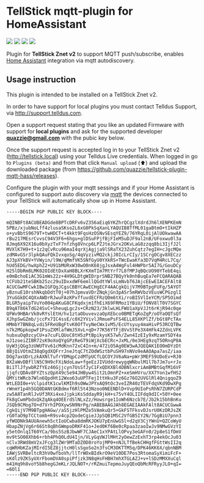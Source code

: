 # TellStick mqtt-plugin for HomeAssistant
<img src="https://img.shields.io/github/v/release/quazzie/tellstick-plugin-mqtt-hass?include_prereleases" /> <img src="https://img.shields.io/github/release-date-pre/quazzie/tellstick-plugin-mqtt-hass" /> <img src="https://img.shields.io/github/commits-since/quazzie/tellstick-plugin-mqtt-hass/latest" /> <img src="https://img.shields.io/github/downloads/quazzie/tellstick-plugin-mqtt-hass/total" />

Plugin for **TellStick Znet v2** to support MQTT push/subscribe, enables [Home Assistant](https://home-assistant.io) integration via mqtt autodiscovery.

## Usage instruction

This plugin is intended to be installed on a TellStick Znet v2.

In order to have support for local plugins you must contact Telldus Support, via http://support.telldus.com.

Open a support request stating that you like an updated Firmware with support for **local plugins** and ask for the supported developer **quazzie@gmail.com** with the pubic key below.

Once the support request is accepted log in to your TellStick Znet v2 (http://tellstick.local) using your Telldus Live credentials. When logged in go to `Plugins (beta)` and from that click `Manual upload` (:arrow_up:) and upload the downloaded package (from https://github.com/quazzie/tellstick-plugin-mqtt-hass/releases).

Configure the plugin with your mqtt sessings and if your Home Assistant is configured to support auto discovery via [mqtt](https://www.home-assistant.io/integrations/mqtt) the devices connected to your TellStick will automatically show up in Home Assistant.

```key
-----BEGIN PGP PUBLIC KEY BLOCK----

mQINBFt8ACUBEADGde8BPTcDRFv6vZ356aEiq6YKZhrQCgzlXdrdJh6lXENPKEmN
5PBz/xjubNoLff4zlusaSKso2L6xG0PkSqXanLYAQUIB8TfML01gaBtmO+tIkHZP
o+yvBbtS9679T+twHDCT+t4kkt9FqsHzOSNvSEsqYEZ9/76YRqL0ijAlUOkwawAA
rBu217MEsrCvvsC94V3F6+6hgu+glDSuFPjfBjFIeM5uDJF9al2nB/UFoxwu0l3a
8Jmq6X92X16u0bXyzTxF7nfzhg8Vncp6LPZJteJGrx2OKvLaG8zzqq8bi3IjfJ2l
MVXlK7H9+t+1z2qCvRcu96maI4qrXjAgjja9lSRaTX23ZuhCqtz7egIH+cJgcMQe
zdMAvGSr3lpkQAuFQkIvxqoSg/4qVyzivMQ2ckjJ0IcLrCIy/1SCrgOCgv8XECzz
AJ3pXYkBV+YVWyin/l9W/qMmfVK5SNfGyU0YXkRS+TWcEwaKfa3D7VqM4RcL7Cq/
hUd5EDG/hwXphZ2+U91bMURxW30wO0nK68jgJsxA4WgFul4HWPbr5AI7G/GouDCy
H25lDbRm8LMK02OIdEtDxXaH8BLXrKXmTIm7MtYrf7L8fMPJqBQcUO90YTebE4qi
e0mBchoEiAC3G1mWs22z+4H9GLDtgWIDrprSNB27BQyYk0nhBuqEa7eFCQARAQAB
tCFUb21teSBKb25zc29uIDxxdWF6emllQGdtYWlsLmNvbT6JAjcEEwEIACEFAlt8
ACUCGwMFCwkIBwIGFQgJCgsCBBYCAwECHgECF4AACgkQijV7M9BTpgFUFg/5AYOT
yBznuE10rshNkqbDdtT0j+07hJpmvaVDrZNqkjGn3pASr5mRWVbzVEusWCPGzglI
3YuGGkDC4QXxAWDrRJwuFAzKPxffuvdECFRzQ0m6tXi/roBI5VlIeYCM/SP5Oimd
BLGR5yaipTVuYo004pAKuG8CFKqdxjm1fhEiX69FRMoz1YBiU/fONV8lT0V7SGYC
B9qAT86kTdG24SvC+SheuqLgc2s+CRzN23/3klwLHLFWU1aXpVJJt6rKjR94c0qe
QFWv9HBArVk0vRYslEtH/hv1ztaObuvevzaOpXEbco0BMETqKoZqP/oOYaOQTsQf
XJhpSwGZmb/jccPx7IC4ssE/c0X2YVivlJRmuePsFS4ELL85XKPlZf/bGt8PcTAx
HMmbY7BN8qLvdi5FReUBgFtvK0OfTvyNeCWx1vM5/EcUYsyuy4maHivP53RCQTBw
n7k2MGpkopwF1PsuZXMlafWmJ5XvL+qD+77K56YTFj8VvStPe3X4HFk42ZdnLVFK
hubxuOq0zcyCU+a7cuFLQUoC8tH5zPtBpikysK57wh/Zwn4IzEIy9xMzamYSDY4a
mJ1zoeiZIBR72sK9oXoQYgGPzReGT9iWjXcbECRc+JxML/0e3HEg9zqT5ORnqP8A
UyW3jQGg3zUWUTVv61cMdKnn72xC4In+m/472iO5Ag0EW3wAJQEQAK1EO0mDYzDt
8BjQiVOtmZ38qOgdXQFrrJneJtqC7tZOdWSztbPuSH97nNVo9eAAOApa7asZ/iaa
DOg7axUDrLzkAXNlTufrYDMqpCzdMTpUCfLQCOYJV6aNa+pWr3MEF59UDoEv+RJ0
BX2aWvDBfllN5C9H9cFXiNdoLaw+fgeEzJIVUddrewygqWNbulM1l7b7Jm7u+rJx
Bi1TlJfywbRZfYEz46Gjjcyn7UsSfJyC1FxQDXXBl4DBNlxcriAmBMBtGqfM16VF
jjqfcQDAv8FYZtszQpX49cSe94JHByw4Sit2LOmnPZ+xeSmHVru/XX7Yon1wfHS2
QMYitWRcb7Wln6QpdHt12Wxo63uUPTFejIttHku3Fz6Gz76O2UVGlRl4QnigqoZ9
WtLEDI0e+VclpidtK1cwlKMIh9sOWwJPYxAQ9tOc3veIZR40zTEVFdqVKd9DwXPg
rWnmY1p4h5GQ0DANtGKBdmxf6Rl5t43Nzoo0NEENDlD+Vvp9UIoPsRhN7ZURPCdP
zw5A8TanRlJvUf3RXi4xeJjpkiKsSddayR9jkH+s75vY4OLIIFdq9dIC+50Y+0ee
Fk8gCwmPbdxQkZqAkq4OEErdSlNLxZz/Howsrge1IoWh6Nzcb7E/Jb2k15bhBnKu
JSQb9CMog7O+d7VrhIPOXywSN9NrPg/nABEBAAGJAh8EGAEIAAkFAlt8ACUCGwwA
CgkQijV7M9BTpgHAGw//aS5jzHlPMZe5VAmkuQr5+GkFSTFksvDJsrU0KzDRJsZK
rG0TaO9pTCCtomb+R9sv4cp2QodeCgieJJpSQB1MSC2VfGB5IY2N/7GgBiU7pnn3
yfWODNk9AUUAnewh5ctIoUCwba8dmRKJOKU7pEnUwG5l+d2qV3CjYWnU+QZCoWyU
HbapZNjVg6r66St8qBhGWmpoDRKF41o+Jed0Kf6Be0cRpaa3zaoIwJv9NMwGVzYI
y5etOnlq1T60YCa/9bs5SzBJbwWF7CJAeC1xYPAtLlOPvy3eGAFn0/2p8eS1fDmV
mv9tSO08Xhb6+rbh4PhQ0LdU4Ijn/VLyGqVWJlMHt2yOewZzExhT3rp4ekOcJu03
nClv3RWd8mV2xJFcg3lZWr9MTaDZ0D8roYojMP0+nNJLTfBekCHHgfFGttWsII2q
cqWRHbKZajMIrdI5EZ8jjtcH0lsSgoSo2n3fsCM3OKTTM5q/DPK46KK6X/qbnNBM
IAWjSVRBeltcR3hV0wfboVh/llTrWOxBIdkrO9eV10DE7Pos3RtomaSyXimiFcF+
sKdlz9ZKSyUXrFbomDVA0spiPfjzk3N8qHsFHBH7mhXTGLAZJ+v+lSDzMMXXuCql
m41Hq9h8voY5b8hegGJmKLrJQLNOT+/rRZmuiTepmoJuyQEoQbMcRFRyyJLO+qI=
=6Ol1
-----END PGP PUBLIC KEY BLOCK-----
```
